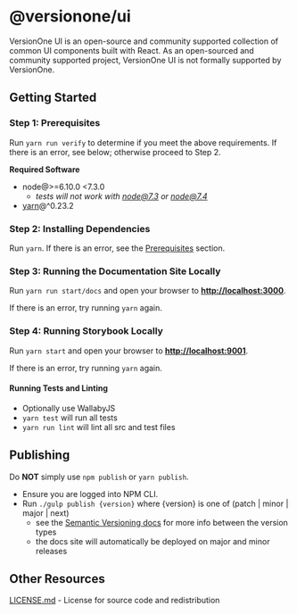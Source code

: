 # @versionone/ui
VersionOne UI is an open-source and community supported collection of common UI components built with React. As an open-sourced and community supported project, VersionOne UI is not formally supported by VersionOne.

## Getting Started
### Step 1: Prerequisites
Run `yarn run verify` to determine if you meet the above requirements. If there is an error, see below; otherwise 
proceed to Step 2.

**Required Software**
- node@>=6.10.0 <7.3.0
    - *tests will not work with node@7.3 or node@7.4*
- [yarn](https://yarnpkg.com/en/docs/install)@^0.23.2

### Step 2: Installing Dependencies
Run `yarn`. If there is an error, see the [Prerequisites](#Step-1-Prerequisites) section.

### Step 3: Running the Documentation Site Locally
Run `yarn run start/docs` and open your browser to **[http://localhost:3000](http://localhost:3000)**.

If there is an error, try running `yarn` again.

### Step 4: Running Storybook Locally
Run `yarn start` and open your browser to **[http://localhost:9001](http://localhost:9001)**.

If there is an error, try running `yarn` again.

#### Running Tests and Linting
- Optionally use WallabyJS
- `yarn test` will run all tests
- `yarn run lint` will lint all src and test files

## Publishing
Do **NOT** simply use `npm publish` or `yarn publish`.

- Ensure you are logged into NPM CLI.
- Run `./gulp publish {version}` where {version} is one of (patch | minor | major | next)
    - see the [Semantic Versioning docs](http://semver.org/) for more info between the version types
    - the docs site will automatically be deployed on major and minor releases

## Other Resources
[LICENSE.md](./license.md) - License for source code and redistribution
